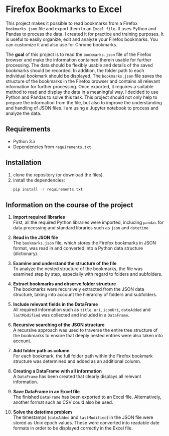 # Firefox Bookmarks to Excel

This project makes it possible to read bookmarks from a Firefox `bookmarks.json` file and export them to an `Excel file`. It uses Python and Pandas to process the data.
I created it for practice and training purposes. It is useful to easily organize, edit and analyze your Firefox bookmarks. You can customize it and also use for Chrome bookmarks.

The **goal** of this project is to read the `bookmarks.json` file of the Firefox browser and make the information contained therein usable for further processing. The data should be flexibly usable and details of the saved bookmarks should be recorded. In addition, the folder path to each individual bookmark should be displayed.
The `bookmarks.json` file saves the structure of the bookmarks in the Firefox browser and contains all relevant information for further processing. Once exported, it requires a suitable method to read and display the data in a meaningful way.
I decided to use Python and Pandas to solve this task.
This project should not only help to prepare the information from the file, but also to improve the understanding and handling of JSON files.
I am using a Jupyter notebook to process and analyze the data.


## Requirements
- Python 3.x
- Dependencies from `requirements.txt`

## Installation
1. clone the repository (or download the files).
2. install the dependencies:
   ```bash
   pip install -r requirements.txt

## Information on the course of the project
1. **Import required libraries**  
   First, all the required Python libraries were imported, including `pandas` for data processing and standard libraries such as `json` and `datetime`.

2. **Read in the JSON file**  
   The `bookmarks.json` file, which stores the Firefox bookmarks in JSON format, was read in and converted into a Python data structure (dictionary).

3. **Examine and understand the structure of the file**  
   To analyze the nested structure of the bookmarks, the file was examined step by step, especially with regard to folders and subfolders.

4. **Extract bookmarks and observe folder structure**  
   The bookmarks were recursively extracted from the JSON data structure, taking into account the hierarchy of folders and subfolders.

5. **Include relevant fields in the DataFrame**  
   All required information such as `title`, `uri`, `iconUri`, `dateAdded` and `lastModified` was collected and included in a `DataFrame`.

6. **Recursive searching of the JSON structure**  
   A recursive approach was used to traverse the entire tree structure of the bookmarks to ensure that deeply nested entries were also taken into account.

7. **Add folder path as column**  
   For each bookmark, the full folder path within the Firefox bookmark structure was determined and added as an additional column.

8. **Creating a DataFrame with all information**  
   A `DataFrame` has been created that clearly displays all relevant information.

9. **Save DataFrame in an Excel file**  
   The finished `DataFrame` has been exported to an Excel file. Alternatively, another format such as CSV could also be used.

10. **Solve the datetime problem**  
    The timestamps (`dateAdded` and `lastModified`) in the JSON file were stored as Unix epoch values. These were converted into readable date formats in order to be displayed correctly in the Excel file.